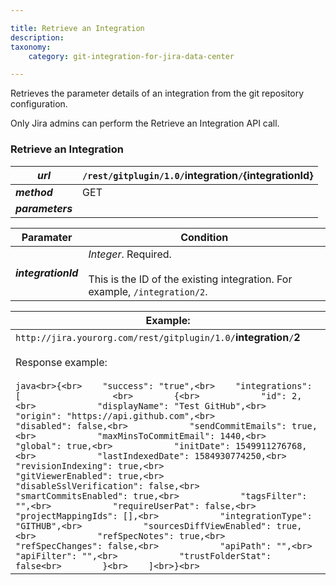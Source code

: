 ```yaml
---

title: Retrieve an Integration
description:
taxonomy:
    category: git-integration-for-jira-data-center

---
```

Retrieves the parameter details of an integration from the git repository configuration.

Only Jira admins can perform the Retrieve an Integration API call.


### **Retrieve an Integration** 

| _**url**_ | `/rest/gitplugin/1.0/`**integration**`/`**{integrationId}** |
| --- | --- |
| _**method**_ | GET |
| _**parameters**_ |     |

| **Paramater** | **Condition** |
| --- | --- |
| _**integrationId**_ | _Integer_. Required.<br><br>This is the ID of the existing integration. For example, `/integration/2`. |

| **Example:** |
| --- |
| `http://jira.yourorg.com/rest/gitplugin/1.0/`**integration**`/`**2**<br><br>Response example:<br><br>```java<br>{<br>    "success": "true",<br>    "integrations": [                  <br>        {<br>            "id": 2,<br>            "displayName": "Test GitHub",<br>            "origin": "https://api.github.com",<br>            "disabled": false,<br>            "sendCommitEmails": true,<br>            "maxMinsToCommitEmail": 1440,<br>            "global": true,<br>            "initDate": 1549911276768,<br>            "lastIndexedDate": 1584930774250,<br>            "revisionIndexing": true,<br>            "gitViewerEnabled": true,<br>            "disableSslVerification": false,<br>            "smartCommitsEnabled": true,<br>            "tagsFilter": "",<br>            "requireUserPat": false,<br>            "projectMappingIds": [],<br>            "integrationType": "GITHUB",<br>            "sourcesDiffViewEnabled": true,<br>            "refSpecNotes": true,<br>            "refSpecChanges": false,<br>            "apiPath": "",<br>            "apiFilter": "",<br>            "trustFolderStat": false<br>        }<br>    ]<br>}<br>``` |

